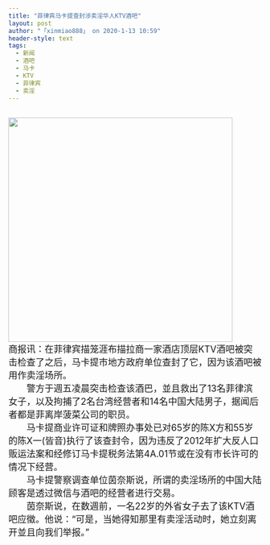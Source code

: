 ```yaml
---
title: "菲律宾马卡提查封涉卖淫华人KTV酒吧"
layout: post
author: "「xinmiao888」 on 2020-1-13 10:59"
header-style: text
tags:
  - 新闻
  - 酒吧
  - 马卡
  - KTV
  - 菲律宾
  - 卖淫
---
```


<head></head>
<body>
 <br> 
 <ignore_js_op> 
  <img aid="1326675" src="https://bbs.boniu123.cc/data/attachment/forum/202001/12/191352e9qsd5ereyem5qzg.png" zoomfile="data/attachment/forum/202001/12/191352e9qsd5ereyem5qzg.png" file="data/attachment/forum/202001/12/191352e9qsd5ereyem5qzg.png" width="446" inpost="1"> 
  <div class="tip tip_4 aimg_tip" id="aimg_1326675_menu" style="position: absolute; display: none" disautofocus="true"> 
   <div class="xs0"> 
    <p><strong>IMG_2821(20200112-112827).PNG</strong> <em class="xg1">(29.99 KB, 下载次数: 0)</em></p> 
    <p> <a href="forum.php?mod=attachment&amp;aid=MTMyNjY3NXw3YjFiODJkYnwxNTc4OTc4NjI4fDB8NTUwNDc0&amp;nothumb=yes" target="_blank">下载附件</a> &nbsp;<a href="javascript:;" onclick="showWindow(this.id, this.getAttribute('url'), 'get', 0);" id="savephoto_1326675" url="home.php?mod=spacecp&amp;ac=album&amp;op=saveforumphoto&amp;aid=1326675&amp;handlekey=savephoto_1326675">保存到相册</a> </p> 
    <p class="xg1 y"><span title="2020-1-12 19:13">前天&nbsp;19:13</span> 上传</p> 
   </div> 
   <div class="tip_horn"></div> 
  </div> 
 </ignore_js_op> 
 <br> 
 <font size="4">商报讯：在菲律宾描笼涯布描拉商一家酒店顶层KTV酒吧被突击检查了之后，马卡提市地方政府单位查封了它，因为该酒吧被用作卖淫场所。<br> 　　警方于週五凌晨突击检查该酒巴，並且救出了13名菲律滨女子，以及拘捕了2名台湾经营者和14名中国大陆男子，据闻后者都是菲离岸菠菜公司的职员。<br> 　　马卡提商业许可证和牌照办事处已对65岁的陈X方和55岁的陈X一(皆音)执行了该查封令，因为违反了2012年扩大反人口贩运法案和经修订马卡提税务法第4A.01节或在没有市长许可的情况下经营。<br> 　　马卡提警察调查单位茵奈斯说，所谓的卖淫场所的中国大陆顾客是透过微信与酒吧的经营者进行交易。<br> 　　茵奈斯说，在数週前，一名22岁的外省女子去了该KTV酒吧应徵。他说：“可是，当她得知那里有卖淫活动时，她立刻离开並且向我们举报。”</font>
 <br> 
 <br> 
 <br>
</body>


